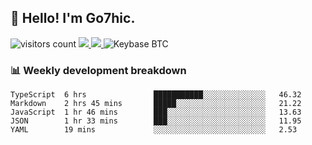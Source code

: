 ## 👋 Hello! I'm Go7hic.

 ![visitors count](https://visitors-by-url-pls-dont-use-this-in-your-repo.vercel.app/Go7hic-github-readme)
 <a href="https://twitter.com/Go7hic">
    <img src="https://img.shields.io/badge/-@Go7hic-1ca0f1?style=flat-square&labelColor=1ca0f1&logo=twitter&logoColor=white&link=https://twitter.com/Go7hic">
   <a/>
   <a href="mailto:gtfx0209@gmail.com">
    <img src="https://img.shields.io/badge/-gtfx0209@gmail.com-c14438?style=flat-square&logo=Gmail&logoColor=white&link=mailto:gtfx0209@gmail.com">
   <a/>
    ![Keybase BTC](https://img.shields.io/keybase/btc/Go7hic)
 <!--
🔭 I’m currently working
🌱 I’m currently learning
💬 Ask me about 
📫 How to reach me: 
⚡ Fun fact: 
-->
 <!--
![My Github Stats](https://github-readme-stats.vercel.app/api?username=Go7hic&show_icons=true&count_private=true)

-->

### 📊 Weekly development breakdown
<!--START_SECTION:waka-->
```text
TypeScript  6 hrs               ███████████░░░░░░░░░░░░░░   46.32 
Markdown    2 hrs 45 mins       █████░░░░░░░░░░░░░░░░░░░░   21.22 
JavaScript  1 hr 46 mins        ███░░░░░░░░░░░░░░░░░░░░░░   13.63 
JSON        1 hr 33 mins        ███░░░░░░░░░░░░░░░░░░░░░░   11.95 
YAML        19 mins             ░░░░░░░░░░░░░░░░░░░░░░░░░   2.53
```
<!--END_SECTION:waka-->
    


